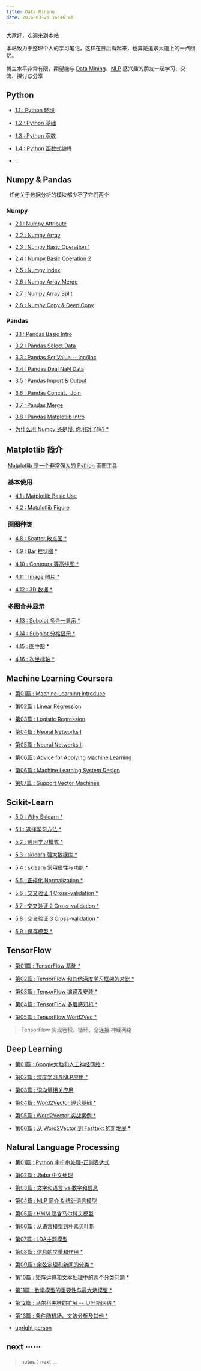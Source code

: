 ```yaml
---
title: Data Mining
date: 2016-03-26 16:46:48
---
```


大家好，欢迎来到本站

本站致力于整理个人的学习笔记，这样在日后看起来，也算是追求大道上的一点回忆。  

博主水平非常有限，期望能与 [Data Mining](https://zh.wikipedia.org/zh-hans/数据挖掘)、[NLP](https://en.wikipedia.org/wiki/Natural_language_processing) 感兴趣的朋友一起学习、交流、探讨与分享

## Python

- [1.1 : Python 环境][py0]

- [1.2 : Python 基础][py1]

- [1.3 : Python 函数][py2]

- [1.4 : Python 函数式编程][py3]

- ...

[py0]: /2017/10/18/ops-pyenv-install/
[py1]: /2017/05/31/python-basic-learning-I/
[py2]: /2017/06/02/python-basic-learning-II/
[py3]: /2017/06/05/python-basic-learning-III/

## Numpy & Pandas

&nbsp;&nbsp;任何关于数据分析的模块都少不了它们两个

### Numpy

- [2.1 : Numpy Attribute][numpy1]

- [2.2 : Numpy Array][numpy2]

- [2.3 : Numpy Basic Operation 1][numpy3]

- [2.4 : Numpy Basic Operation 2][numpy4]

- [2.5 : Numpy Index][numpy5]

- [2.6 : Numpy Array Merge][numpy6]

- [2.7 : Numpy Array Split][numpy7]

- [2.8 : Numpy Copy & Deep Copy][numpy8]

[numpy1]: /2017/12/21/py-numpy-1-attribute/
[numpy2]: /2017/12/22/py-numpy-2-array/
[numpy3]: /2017/12/25/py-numpy-3-basic-operation-1/
[numpy4]: /2017/12/25/py-numpy-4-basic-operation-2/
[numpy5]: /2017/12/26/py-numpy-5-Index/
[numpy6]: /2017/12/26/py-numpy-6-Array-Merge/
[numpy7]: /2017/12/27/py-numpy-7-Split/
[numpy8]: /2017/12/27/py-numpy-8-copy-deep-copy/

### Pandas

- [3.1 : Pandas Basic Intro][pandas1]

- [3.2 : Pandas Select Data][pandas2]

- [3.3 : Pandas Set Value -- loc/iloc][pandas3]

- [3.4 : Pandas Deal NaN Data][pandas4]

- [3.5 : Pandas Import & Output][pandas5]

- [3.6 : Pandas Concat、Join][pandas6]

- [3.7 : Pandas Merge][pandas7]

- [3.8 : Pandas Matplotlib Intro][pandas8]

[pandas1]: /2017/12/27/py-pandas-1-intro/
[pandas2]: /2017/12/28/py-pandas-2-select-data/
[pandas3]: /2017/12/30/py-pandas-3-set-value/
[pandas4]: /2017/12/30/py-pandas-4-deal-NaN-value/
[pandas5]: /2017/12/30/py-pandas-5-import-output/
[pandas6]: /2017/12/31/py-pandas-6-concat-join-append/
[pandas7]: /2017/12/31/py-pandas-7-merge/
[pandas8]: /2017/12/31/py-pandas-8-matplotlib/

- [为什么用 Numpy 还是慢, 你用对了吗? *][0]

## Matplotlib 简介

&nbsp;[Matplotlib 是一个非常强大的 Python 画图工具][matplotlib1]

### &nbsp;基本使用

- [4.1 : Matplotlib Basic Use][matplotlib2]

- [4.2 : Matplotlib Figure][matplotlib3]

[matplotlib1]: /2018/01/01/py-matplotlib-1-why/
[matplotlib2]: /2018/01/01/py-matplotlib-2-basic-use/
[matplotlib3]: /2018/01/01/py-matplotlib-3-figure-image/

### &nbsp;画图种类

- [4.8 : Scatter 散点图 *][0]

- [4.9 : Bar 柱状图 *][0]

- [4.10 : Contours 等高线图 *][0]

- [4.11 : Image 图片 *][0]

- [4.12 : 3D 数据 *][0]

### &nbsp;多图合并显示

- [4.13 : Subplot 多合一显示 *][0]

- [4.14 : Subplot 分格显示 *][0]

- [4.15 : 图中图 *][0]

- [4.16 : 次坐标轴 *][0]

## Machine Learning Coursera

- [第01篇 : Machine Learning Introduce][1]

- [第02篇 : Linear Regression][2]

- [第03篇 : Logistic Regression][3]

- [第04篇 : Neural Networks I][4]

- [第05篇 : Neural Networks II][5]

- [第06篇 : Advice for Applying Machine Learning][6-1]

- [第06篇 : Machine Learning System Design][6-2]

- [第07篇 : Support Vector Machines][7]

[1]: /2016/09/20/ml-coursera-ng-w1-01-introduce/
[2]: /2016/10/08/ml-coursera-ng-w2-01-Linear-Regression/
[3]: /2016/10/24/ml-coursera-ng-w3-LR/
[4]: /2017/02/07/ml-coursera-ng-w4-NN-02/
[5]: /2017/02/13/ml-coursera-ng-w4-NN-03/
[6-1]: /2017/05/24/ml-coursera-ng-w6-Advice-for-Applying-Machine-Learning/
[6-2]: /2017/05/29/ml-coursera-ng-w6-Machine-Learning-System-Design/
[7]: /2017/10/13/ml-coursera-ng-w7-svm/

## Scikit-Learn

- [5.0 : Why Sklearn *][0]

- [5.1 : 选择学习方法 *][0]

- [5.2 : 通用学习模式 *][0]

- [5.3 : sklearn 强大数据库 *][0]

- [5.4 : sklearn 常用属性与功能 *][0]

- [5.5 : 正规化 Normalization *][0]

- [5.6 : 交叉验证 1 Cross-validation *][0]

- [5.7 : 交叉验证 2 Cross-validation *][0]

- [5.8 : 交叉验证 3 Cross-validation *][0]

- [5.9 : 保存模型 *][0]

## TensorFlow

- [第01篇 : TensorFlow 基础 *][0]  

- [第02篇 : TensorFlow 和其他深度学习框架的对比 *][0]  

- [第03篇 : TensorFlow 编译及安装 *][0] 

- [第04篇 : TensorFlow 多层感知机 *][0] 

- [第05篇 : TensorFlow Word2Vec *][0] 

> TensorFlow 实现卷积、循环、全连接 神经网络

## Deep Learning

- [第01篇 : Google大脑和人工神经网络 *][0]

- [第02篇 : 深度学习与NLP应用 *][0]

- [第03篇 : 词向量相关应用][n8]

- [第04篇 : Word2Vector 理论基础 *][0]

- [第05篇 : Word2Vector 实战案例 *][0]

- [第06篇 : 从 Word2Vector 到 Fasttext 的新发展 *][0]

## Natural Language Processing

- [第01篇 : Python 字符串处理-正则表达式][n1]  

- [第02篇 : Jieba 中文处理][n2]

- [第03篇 : 文字和语言 vs 数字和信息][m1]  

- [第04篇 : NLP 简介 & 统计语言模型][m2]

- [第05篇 : HMM 隐含马尔科夫模型][m3]

- [第06篇 : 从语言模型到朴素贝叶斯][n3]

- [第07篇 : LDA主题模型][n4]

- [第08篇 : 信息的度量和作用 *][0]

- [第09篇 : 余弦定理和新闻的分类 *][0]

- [第10篇 : 矩阵运算和文本处理中的两个分类问题 *][0]

- [第11篇 : 数学模型的重要性与最大熵模型 *][0]

- [第12篇 : 马尔科夫链的扩展 -- 贝叶斯网络 *][0]

- [第13篇 : 条件随机场、文法分析及其他 *][0]

[m1]: /2017/11/08/nlp-pre-word-language-number-info-history/
[m2]: /2017/11/13/nlp-pre-statistics-language-model/
[m3]: /2017/11/14/nlp-pre-hidden-markov-model/

[0]: /nlp

[n1]: /2017/07/30/nlp-01-string-operation-re/
[n2]: /2017/07/29/nlp-01-jieba/
[n3]: /2017/08/10/nlp-bayes-1/
[n4]: /2017/09/22/nlp-LDA/
[n8]: /2017/07/12/nlp-word-vector-basic/

[f1]: http://www.52nlp.cn/

- [upright person][person]

[person]: /2017/12/27/life-be-an-upright-person/

## next ⋯⋯

> notes：next ...
